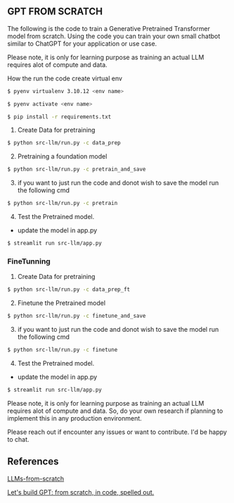 ## GPT FROM SCRATCH
The following is the code to train a Generative Pretrained Transformer model from scratch. Using the code you can train your own small chatbot similar to ChatGPT for your application or use case. 

Please note, it is only for learning purpose as training an actual LLM requires alot of compute and data.


How the run the code 
create virtual env
```bash 
$ pyenv virtualenv 3.10.12 <env name>

$ pyenv activate <env name>

$ pip install -r requirements.txt
```

1. Create Data for pretraining
```bash
$ python src-llm/run.py -c data_prep
```

2. Pretraining a foundation model

```bash
$ python src-llm/run.py -c pretrain_and_save
```
3. if you want to just run the code and donot wish to save the model run the following cmd

```bash
$ python src-llm/run.py -c pretrain
```
4. Test the Pretrained model.
- update the model in app.py
```bash
$ streamlit run src-llm/app.py
```

### FineTunning

1. Create Data for pretraining
```bash
$ python src-llm/run.py -c data_prep_ft
```

2. Finetune the Pretrained model
```bash
$ python src-llm/run.py -c finetune_and_save
```
3. if you want to just run the code and donot wish to save the model run the following cmd

```bash
$ python src-llm/run.py -c finetune
```
4. Test the Pretrained model.
- update the model in app.py
```bash
$ streamlit run src-llm/app.py
```


Please note, it is only for learning purpose as training an actual LLM requires alot of compute and data. So, do your own research if planning to implement this in any production environment.

Please reach out if encounter any issues or want to contribute. I'd be happy to chat.

## References

[LLMs-from-scratch](https://github.com/rasbt/LLMs-from-scratch)

[Let's build GPT: from scratch, in code, spelled out.](https://www.youtube.com/watch?v=kCc8FmEb1nY)